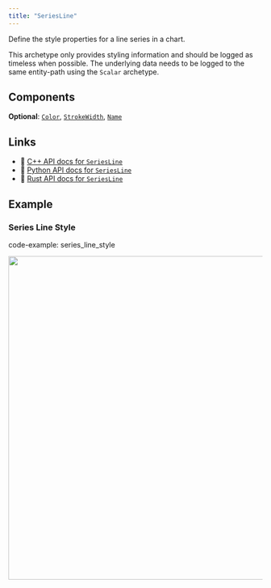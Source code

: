 ```yaml
---
title: "SeriesLine"
---
```


Define the style properties for a line series in a chart.

This archetype only provides styling information and should be logged as timeless
when possible. The underlying data needs to be logged to the same entity-path using
the `Scalar` archetype.

## Components

**Optional**: [`Color`](../components/color.md), [`StrokeWidth`](../components/stroke_width.md), [`Name`](../components/name.md)

## Links
 * 🌊 [C++ API docs for `SeriesLine`](https://ref.rerun.io/docs/cpp/stable/structrerun_1_1archetypes_1_1SeriesLine.html?speculative-link)
 * 🐍 [Python API docs for `SeriesLine`](https://ref.rerun.io/docs/python/stable/common/archetypes?speculative-link#rerun.archetypes.SeriesLine)
 * 🦀 [Rust API docs for `SeriesLine`](https://docs.rs/rerun/latest/rerun/archetypes/struct.SeriesLine.html?speculative-link)

## Example

### Series Line Style

code-example: series_line_style

<center>
<picture>
  <source media="(max-width: 480px)" srcset="https://static.rerun.io/series_line_style/3b8ab5b4ab4a5096559ab0c64d6501469ae66738/480w.png">
  <source media="(max-width: 768px)" srcset="https://static.rerun.io/series_line_style/3b8ab5b4ab4a5096559ab0c64d6501469ae66738/768w.png">
  <source media="(max-width: 1024px)" srcset="https://static.rerun.io/series_line_style/3b8ab5b4ab4a5096559ab0c64d6501469ae66738/1024w.png">
  <source media="(max-width: 1200px)" srcset="https://static.rerun.io/series_line_style/3b8ab5b4ab4a5096559ab0c64d6501469ae66738/1200w.png">
  <img src="https://static.rerun.io/series_line_style/3b8ab5b4ab4a5096559ab0c64d6501469ae66738/full.png" width="640">
</picture>
</center>

